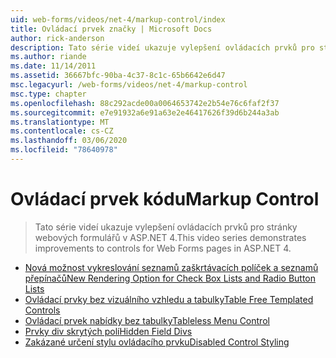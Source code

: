 ```yaml
---
uid: web-forms/videos/net-4/markup-control/index
title: Ovládací prvek značky | Microsoft Docs
author: rick-anderson
description: Tato série videí ukazuje vylepšení ovládacích prvků pro stránky webových formulářů v ASP.NET 4.
ms.author: riande
ms.date: 11/14/2011
ms.assetid: 36667bfc-90ba-4c37-8c1c-65b6642e6d47
msc.legacyurl: /web-forms/videos/net-4/markup-control
msc.type: chapter
ms.openlocfilehash: 88c292acde00a0064653742e2b54e76c6faf2f37
ms.sourcegitcommit: e7e91932a6e91a63e2e46417626f39d6b244a3ab
ms.translationtype: MT
ms.contentlocale: cs-CZ
ms.lasthandoff: 03/06/2020
ms.locfileid: "78640978"
---
```

# <a name="markup-control"></a><span data-ttu-id="87fec-103">Ovládací prvek kódu</span><span class="sxs-lookup"><span data-stu-id="87fec-103">Markup Control</span></span>

> <span data-ttu-id="87fec-104">Tato série videí ukazuje vylepšení ovládacích prvků pro stránky webových formulářů v ASP.NET 4.</span><span class="sxs-lookup"><span data-stu-id="87fec-104">This video series demonstrates improvements to controls for Web Forms pages in ASP.NET 4.</span></span>

- [<span data-ttu-id="87fec-105">Nová možnost vykreslování seznamů zaškrtávacích políček a seznamů přepínačů</span><span class="sxs-lookup"><span data-stu-id="87fec-105">New Rendering Option for Check Box Lists and Radio Button Lists</span></span>](aspnet-4-quick-hit-new-rendering-option-for-check-box-lists-and-radio-button-lists.md)
- [<span data-ttu-id="87fec-106">Ovládací prvky bez vizuálního vzhledu a tabulky</span><span class="sxs-lookup"><span data-stu-id="87fec-106">Table Free Templated Controls</span></span>](aspnet-4-quick-hit-table-free-templated-controls.md)
- [<span data-ttu-id="87fec-107">Ovládací prvek nabídky bez tabulky</span><span class="sxs-lookup"><span data-stu-id="87fec-107">Tableless Menu Control</span></span>](aspnet-4-quick-hit-tableless-menu-control.md)
- [<span data-ttu-id="87fec-108">Prvky div skrytých polí</span><span class="sxs-lookup"><span data-stu-id="87fec-108">Hidden Field Divs</span></span>](aspnet-4-quick-hit-hidden-field-divs.md)
- [<span data-ttu-id="87fec-109">Zakázané určení stylu ovládacího prvku</span><span class="sxs-lookup"><span data-stu-id="87fec-109">Disabled Control Styling</span></span>](aspnet-4-quick-hit-disabled-control-styling.md)

